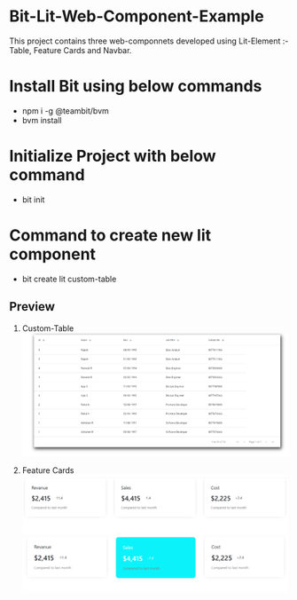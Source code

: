 # Bit-Lit-Web-Component-Example
This project contains three web-componnets developed using Lit-Element :- Table, Feature Cards and Navbar.

# Install Bit using below commands
* npm i -g @teambit/bvm
* bvm install

# Initialize Project with below command
* bit init

# Command to create new lit component
* bit create lit custom-table

## Preview
1. Custom-Table
![table](https://github.com/abhishekra07/Bit-Lit-Web-Component-Example/blob/main/preview/Table.PNG)

2. Feature Cards
![cards](https://github.com/abhishekra07/Bit-Lit-Web-Component-Example/blob/main/preview/Feature.PNG)
![cards-hover](https://github.com/abhishekra07/Bit-Lit-Web-Component-Example/blob/main/preview/Feature-Hover.PNG)
 
